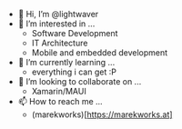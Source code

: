 - 👋 Hi, I’m @lightwaver
- 👀 I’m interested in ...
  - Software Development
  - IT Architecture
  - Mobile and embedded development
- 🌱 I’m currently learning ...
  - everything i can get :P
- 💞️ I’m looking to collaborate on ...
  - Xamarin/MAUI
- 📫 How to reach me ...
  - (marekworks)[https://marekworks.at]
<!---
lightwaver/lightwaver is a ✨ special ✨ repository because its `README.md` (this file) appears on your GitHub profile.
You can click the Preview link to take a look at your changes.
--->
